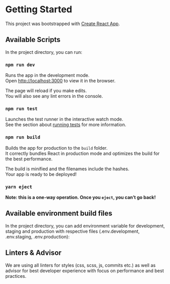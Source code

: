 # Getting Started

This project was bootstrapped with [Create React App](https://github.com/facebook/create-react-app).

## Available Scripts

In the project directory, you can run:

### `npm run dev`

Runs the app in the development mode.\
Open [http://localhost:3000](http://localhost:3000) to view it in the browser.

The page will reload if you make edits.\
You will also see any lint errors in the console.

### `npm run test`

Launches the test runner in the interactive watch mode.\
See the section about [running tests](https://facebook.github.io/create-react-app/docs/running-tests) for more information.

### `npm run build`

Builds the app for production to the `build` folder.\
It correctly bundles React in production mode and optimizes the build for the best performance.

The build is minified and the filenames include the hashes.\
Your app is ready to be deployed!
 

### `yarn eject`

**Note: this is a one-way operation. Once you `eject`, you can’t go back!**

## Available environment build files
 
In the project directory, you can add environment variable for development, staging and production with respective files (.env.development, .env.staging, .env.production):

## Linters & Advisor

We are using all linters for styles (css, scss, js, commits etc.) as well as advisor for best developer experience with focus on performance and best practices.

